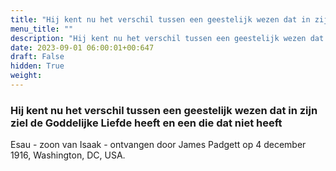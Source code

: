 ```yaml
---
title: "Hij kent nu het verschil tussen een geestelijk wezen dat in zijn ziel de Goddelijke Liefde heeft en een die dat niet heeft"
menu_title: ""
description: "Hij kent nu het verschil tussen een geestelijk wezen dat in zijn ziel de Goddelijke Liefde heeft en een die dat niet heeft"
date: 2023-09-01 06:00:01+00:647
draft: False
hidden: True
weight:
---
```

### Hij kent nu het verschil tussen een geestelijk wezen dat in zijn ziel de Goddelijke Liefde heeft en een die dat niet heeft

Esau - zoon van Isaak - ontvangen door James Padgett op 4 december 1916, Washington, DC, USA.
